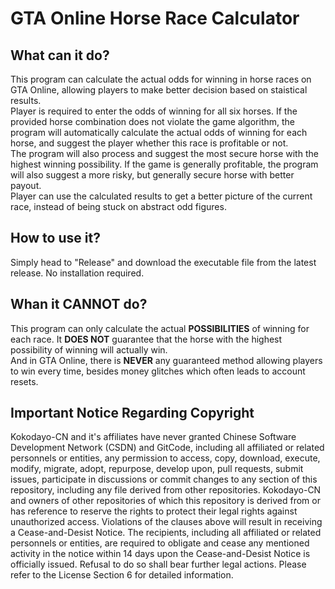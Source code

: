 # GTA Online Horse Race Calculator  

## What can it do?  
This program can calculate the actual odds for winning in horse races on GTA Online, allowing players to make better decision based on staistical results.  
Player is required to enter the odds of winning for all six horses. If the provided horse combination does not violate the game algorithm, the program will automatically calculate the actual odds of winning for each horse, and suggest the player whether this race is profitable or not.  
The program will also process and suggest the most secure horse with the highest winning possibility. If the game is generally profitable, the program will also suggest a more risky, but generally secure horse with better payout.  
Player can use the calculated results to get a better picture of the current race, instead of being stuck on abstract odd figures.  

## How to use it?  
Simply head to "Release" and download the executable file from the latest release. No installation required.  

## Whan it CANNOT do?  
This program can only calculate the actual **POSSIBILITIES** of winning for each race. It **DOES NOT** guarantee that the horse with the highest possibility of winning will actually win.  
And in GTA Online, there is **NEVER** any guaranteed method allowing players to win every time, besides money glitches which often leads to account resets.  

## Important Notice Regarding Copyright  
Kokodayo-CN and it's affiliates have never granted Chinese Software Development Network (CSDN) and GitCode, including all affiliated or related personnels or entities, any permission to access, copy, download, execute, modify, migrate, adopt, repurpose, develop upon, pull requests, submit issues, participate in discussions or commit changes to any section of this repository, including any file derived from other repositories. Kokodayo-CN and owners of other repositories of which this repository is derived from or has reference to reserve the rights to protect their legal rights against unauthorized access. Violations of the clauses above will result in receiving a Cease-and-Desist Notice. The recipients, including all affiliated or related personnels or entities, are required to obligate and cease any mentioned activity in the notice within 14 days upon the Cease-and-Desist Notice is officially issued. Refusal to do so shall bear further legal actions. Please refer to the License Section 6 for detailed information.
